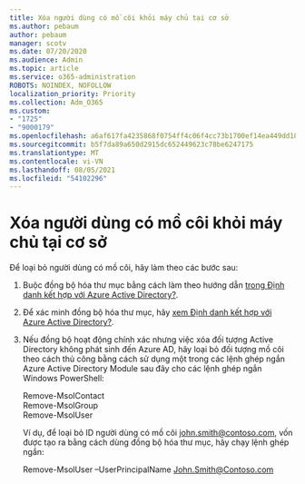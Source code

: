 ```yaml
---
title: Xóa người dùng có mồ côi khỏi máy chủ tại cơ sở
ms.author: pebaum
author: pebaum
manager: scotv
ms.date: 07/20/2020
ms.audience: Admin
ms.topic: article
ms.service: o365-administration
ROBOTS: NOINDEX, NOFOLLOW
localization_priority: Priority
ms.collection: Adm_O365
ms.custom:
- "1725"
- "9000179"
ms.openlocfilehash: a6af617fa4235868f0754ff4c06f4cc73b1700ef14ea449dd1886ab100ddd384
ms.sourcegitcommit: b5f7da89a650d2915dc652449623c78be6247175
ms.translationtype: MT
ms.contentlocale: vi-VN
ms.lasthandoff: 08/05/2021
ms.locfileid: "54102296"
---
```

# <a name="delete-orphaned-user-from-on-premises-server"></a>Xóa người dùng có mồ côi khỏi máy chủ tại cơ sở

Để loại bỏ người dùng có mồ côi, hãy làm theo các bước sau:

1. Buộc đồng bộ hóa thư mục bằng cách làm theo hướng dẫn [trong Định danh kết hợp với Azure Active Directory?](https://technet.microsoft.com/library/jj151771.aspx#bkmk_synchronizedirectories).

2. Để xác minh đồng bộ hóa thư mục, hãy [xem Định danh kết hợp với Azure Active Directory?](https://technet.microsoft.com/library/jj151797.aspx).

3. Nếu đồng bộ hoạt động chính xác nhưng việc xóa đối tượng Active Directory không phát sinh đến Azure AD, hãy loại bỏ đối tượng mồ côi theo cách thủ công bằng cách sử dụng một trong các lệnh ghép ngắn Azure Active Directory Module sau đây cho các lệnh ghép ngắn Windows PowerShell:

    Remove-MsolContact  
    Remove-MsolGroup  
    Remove-MsolUser

    Ví dụ, để loại bỏ ID người dùng có mồ côi john.smith@contoso.com, vốn được tạo ra bằng cách dùng đồng bộ hóa thư mục, hãy chạy lệnh ghép ngắn:

    Remove-MsolUser –UserPrincipalName John.Smith@Contoso.com